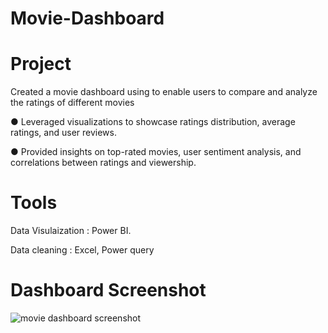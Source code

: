 # Movie-Dashboard

# Project
Created a movie dashboard using to enable users to compare and analyze the ratings of different movies

● Leveraged visualizations to showcase ratings distribution, average ratings, and user reviews.

● Provided insights on top-rated movies, user sentiment analysis, and correlations between ratings and viewership.

# Tools
Data Visulaization : Power BI.

Data cleaning : Excel, Power query

# Dashboard Screenshot

![movie dashboard screenshot](https://github.com/Tarunkumar799/Movie-Dashboard/assets/134605831/d3d8bd06-aa6c-4989-a728-502c8f153322)
